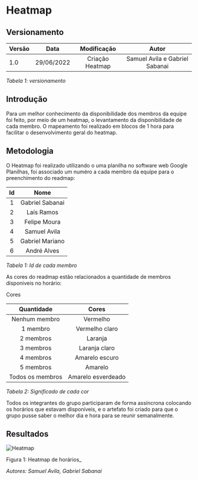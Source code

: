 # Heatmap

## Versionamento

| Versão | Data       |   Modificação   |             Autor              |
| ------ | ---------- | :-------------: | :----------------------------: |
| 1.0    | 29/06/2022 | Criação Heatmap | Samuel Avila e Gabriel Sabanai |

_Tabela 1: versionamento_

## Introdução

Para um melhor conhecimento da disponibilidade dos membros da equipe foi feito, por meio de um heatmap, o levantamento da disponibilidade de cada membro. O mapeamento foi realizado em blocos de 1 hora para facilitar o desenvolvimento geral do heatmap.

## Metodologia

O Heatmap foi realizado utilizando o uma planilha no software web Google Planilhas, foi associado um numéro a cada membro da equipe para o preenchimento do readmap:

| Id  |      Nome       |
| :-: | :-------------: |
|  1  | Gabriel Sabanai |
|  2  |   Laís Ramos    |
|  3  |  Felipe Moura   |
|  4  |  Samuel Avila   |
|  5  | Gabriel Mariano |
|  6  |   André Alves   |

_Tabela 1: Id de cada membro_

As cores do readmap estão relacionados a quantidade de membros disponiveis no horário:

Cores

|    Quantidade    |       Cores        |
| :--------------: | :----------------: |
|  Nenhum membro   |      Vermelho      |
|     1 membro     |   Vermelho claro   |
|    2 membros     |      Laranja       |
|    3 membros     |   Laranja claro    |
|    4 membros     |   Amarelo escuro   |
|    5 membros     |      Amarelo       |
| Todos os membros | Amarelo esverdeado |

_Tabela 2: Significado de cada cor_

Todos os integrantes do grupo participaram de forma assíncrona colocando os horários que estavam disponíveis, e o artefato foi criado para que o grupo pusse saber o melhor dia e hora para se reunir semanalmente.

## Resultados

![Heatmap](../assets/heatmap.png)

Figura 1: Heatmap de horários_

_Autores: Samuel Avila, Gabriel Sabanai_
